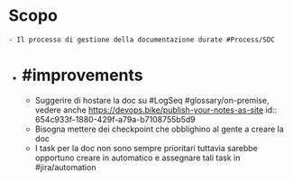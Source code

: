 # Scopo
	- Il processo di gestione della documentazione durate #Process/SDC
- # #improvements
	- Suggerire di hostare la doc su #LogSeq #glossary/on-premise, vedere anche https://devops.bike/publish-your-notes-as-site
	  id:: 654c933f-1880-429f-a79a-b7108755b5d9
	- Bisogna mettere dei checkpoint che obblighino al gente a creare la doc
	- I task per la doc non sono sempre prioritari tuttavia sarebbe opportuno creare in automatico e assegnare tali task in #jira/automation